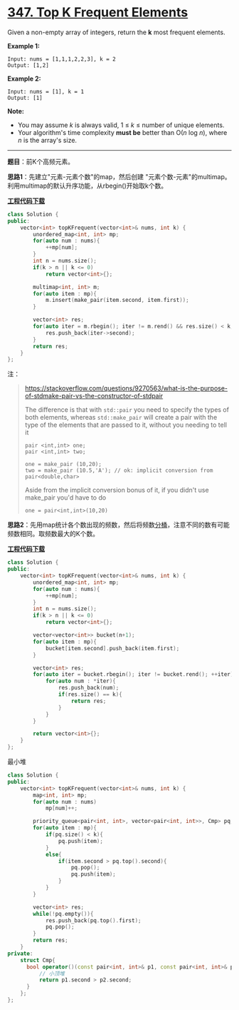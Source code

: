 # [347. Top K Frequent Elements](https://leetcode.com/problems/top-k-frequent-elements/)

Given a non-empty array of integers, return the **k** most frequent elements.

**Example 1:**

```
Input: nums = [1,1,1,2,2,3], k = 2
Output: [1,2]
```

**Example 2:**

```
Input: nums = [1], k = 1
Output: [1]
```

**Note:**

- You may assume *k* is always valid, 1 ≤ *k* ≤ number of unique elements.
- Your algorithm's time complexity **must be** better than O(*n* log *n*), where *n* is the array's size.

-----

**题目**：前K个高频元素。

**思路1**：先建立"元素-元素个数"的map，然后创建 "元素个数-元素"的multimap。利用multimap的默认升序功能，从rbegin()开始取k个数。

[**工程代码下载**](https://github.com/shenkh/leetcode)

```cpp
class Solution {
public:
    vector<int> topKFrequent(vector<int>& nums, int k) {
        unordered_map<int, int> mp;
        for(auto num : nums){
            ++mp[num];
        }
        int n = nums.size();
        if(k > n || k <= 0)
            return vector<int>{};

        multimap<int, int> m;
        for(auto item : mp){
            m.insert(make_pair(item.second, item.first));
        }

        vector<int> res;
        for(auto iter = m.rbegin(); iter != m.rend() && res.size() < k; ++iter){
            res.push_back(iter->second);
        }
        return res;
    }
};
```

注：
> https://stackoverflow.com/questions/9270563/what-is-the-purpose-of-stdmake-pair-vs-the-constructor-of-stdpair
>
> The difference is that with `std::pair` you need to specify the types of both elements, whereas `std::make_pair` will create a pair with the type of the elements that are passed to it, without you needing to tell it
>
> ```
> pair <int,int> one;
> pair <int,int> two;
>
> one = make_pair (10,20);
> two = make_pair (10.5,'A'); // ok: implicit conversion from pair<double,char>
> ```
>
> Aside from the implicit conversion bonus of it, if you didn't use make_pair you'd have to do
>
> ```
> one = pair<int,int>(10,20)
> ```



**思路2**：先用map统计各个数出现的频数，然后将频数[分桶](https://leetcode.com/problems/top-k-frequent-elements/discuss/81602/Java-O(n)-Solution-Bucket-Sort)，注意不同的数有可能频数相同。取频数最大的K个数。

[**工程代码下载**](https://github.com/shenkh/leetcode)

```cpp
class Solution {
public:
    vector<int> topKFrequent(vector<int>& nums, int k) {
        unordered_map<int, int> mp;
        for(auto num : nums){
            ++mp[num];
        }
        int n = nums.size();
        if(k > n || k <= 0)
            return vector<int>{};

        vector<vector<int>> bucket(n+1);
        for(auto item : mp){
            bucket[item.second].push_back(item.first);
        }

        vector<int> res;
        for(auto iter = bucket.rbegin(); iter != bucket.rend(); ++iter){
            for(auto num : *iter){
                res.push_back(num);
                if(res.size() == k){
                    return res;
                }
            }
        }

        return vector<int>{};
    }
};
```

最小堆

```cpp
class Solution {
public:
    vector<int> topKFrequent(vector<int>& nums, int k) {
        map<int, int> mp;
        for(auto num : nums)
            mp[num]++;

        priority_queue<pair<int, int>, vector<pair<int, int>>, Cmp> pq;
        for(auto item : mp){
            if(pq.size() < k){
                pq.push(item);
            }
            else{
                if(item.second > pq.top().second){
                    pq.pop();
                    pq.push(item);
                }
            }
        }

        vector<int> res;
        while(!pq.empty()){
            res.push_back(pq.top().first);
            pq.pop();
        }
        return res;
    }
private:
    struct Cmp{
      bool operator()(const pair<int, int>& p1, const pair<int, int>& p2){
          // 小顶堆
          return p1.second > p2.second;
      }
    };
};
```
